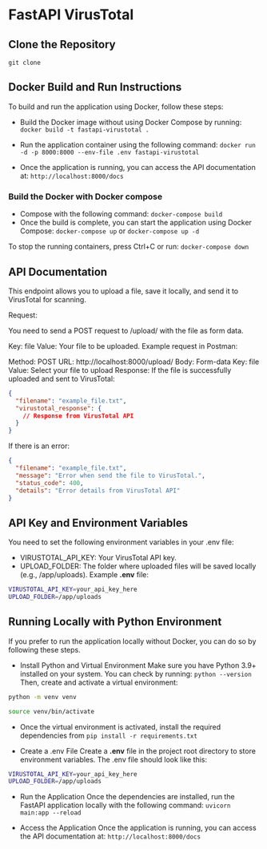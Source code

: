 # FastAPI VirusTotal 

## Clone the Repository
`git clone `

## Docker Build and Run Instructions

To build and run the application using Docker, follow these steps:

- Build the Docker image without using Docker Compose by running:
    `docker build -t fastapi-virustotal .`

- Run the application container using the following command:
    `docker run -d -p 8000:8000 --env-file .env fastapi-virustotal`
- Once the application is running, you can access the API documentation at:
    `http://localhost:8000/docs`

### Build the Docker with Docker compose

- Compose with the following command:
    `docker-compose build`
- Once the build is complete, you can start the application using Docker Compose:
    `docker-compose up` or `docker-compose up -d` 

To stop the running containers, press Ctrl+C or run:
    `docker-compose down`

## API Documentation
This endpoint allows you to upload a file, save it locally, and send it to VirusTotal for scanning.

Request:

You need to send a POST request to /upload/ with the file as form data.

Key: file
Value: Your file to be uploaded.
Example request in Postman:

Method: POST
URL: http://localhost:8000/upload/
Body: Form-data
Key: file
Value: Select your file to upload
Response: If the file is successfully uploaded and sent to VirusTotal:
```json
{
  "filename": "example_file.txt",
  "virustotal_response": {
    // Response from VirusTotal API
  }
}

```

If there is an error:

```json
{
  "filename": "example_file.txt",
  "message": "Error when send the file to VirusTotal.",
  "status_code": 400,
  "details": "Error details from VirusTotal API"
}

```

## API Key and Environment Variables
You need to set the following environment variables in your .env file:

- VIRUSTOTAL_API_KEY: Your VirusTotal API key.
- UPLOAD_FOLDER: The folder where uploaded files will be saved locally (e.g., /app/uploads).
Example **.env** file:
```bash
VIRUSTOTAL_API_KEY=your_api_key_here
UPLOAD_FOLDER=/app/uploads
```


## Running Locally with Python Environment
If you prefer to run the application locally without Docker, you can do so by following these steps.

- Install Python and Virtual Environment
Make sure you have Python 3.9+ installed on your system. You can check by running:
`python --version`
Then, create and activate a virtual environment:
```bash
python -m venv venv

source venv/bin/activate
```

- Once the virtual environment is activated, install the required dependencies from
`pip install -r requirements.txt`

- Create a .env File
Create a **.env** file in the project root directory to store environment variables. The .env file should look like this:
```bash
VIRUSTOTAL_API_KEY=your_api_key_here
UPLOAD_FOLDER=/app/uploads
```

- Run the Application
Once the dependencies are installed, run the FastAPI application locally with the following command:
`uvicorn main:app --reload`

- Access the Application
    Once the application is running, you can access the API documentation at:
    `http://localhost:8000/docs`

